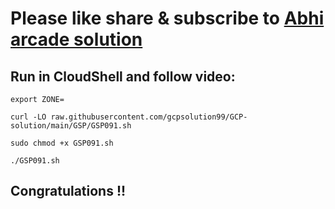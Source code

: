 # Please like share & subscribe to [Abhi arcade solution](http://www.youtube.com/@Abhi_Arcade_Solution)

## Run in CloudShell and follow video:

```
export ZONE=
```
```
curl -LO raw.githubusercontent.com/gcpsolution99/GCP-solution/main/GSP/GSP091.sh

sudo chmod +x GSP091.sh

./GSP091.sh
```

## Congratulations !!
